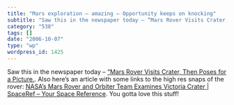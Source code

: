 ```yaml
---
title: "Mars exploration – amazing – Opportunity keeps on knocking"
subtitle: "Saw this in the newspaper today – “Mars Rover Visits Crater, Then Poses for a Picture."
category: "538"
tags: []
date: "2006-10-07"
type: "wp"
wordpress_id: 1425
---
```

Saw this in the newspaper today – [“Mars Rover Visits Crater, Then Poses for a Picture.](http://www.nytimes.com/2006/10/07/science/space/07rover.html). Also here’s an article with some links to the high res snaps of the rover: [NASA’s Mars Rover and Orbiter Team Examines Victoria Crater | SpaceRef – Your Space Reference](http://www.spaceref.com/news/viewpr.rss.html?pid=21010). You gotta love this stuff!